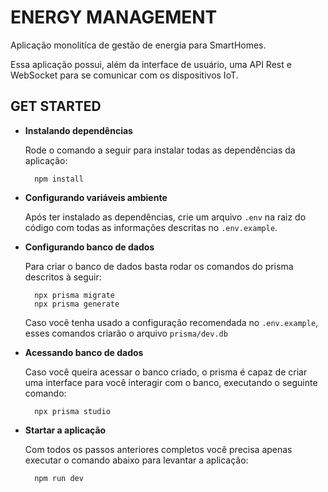 # ENERGY MANAGEMENT

Aplicação monolitíca de gestão de energia para SmartHomes.

Essa aplicação possui, além da interface de usuário, uma API Rest e WebSocket para se comunicar com os dispositivos IoT.

## GET STARTED

- **Instalando dependências**

  Rode o comando a seguir para instalar todas as dependências da aplicação:

  ```
    npm install
  ```

- **Configurando variáveis ambiente**

  Após ter instalado as dependências, crie um arquivo ```.env``` na raiz do código com todas as informações descritas no ```.env.example```.

- **Configurando banco de dados**

  Para criar o banco de dados basta rodar os comandos do prisma descritos à seguir:

  ```
    npx prisma migrate
    npx prisma generate
  ```

  Caso você tenha usado a configuração recomendada no ```.env.example```, esses comandos criarão o arquivo ```prisma/dev.db```

- **Acessando banco de dados**

  Caso você queira acessar o banco criado, o prisma é capaz de criar uma interface para você interagir com o banco, executando o seguinte comando:

  ```
    npx prisma studio
  ```

- **Startar a aplicação**

  Com todos os passos anteriores completos você precisa apenas executar o comando abaixo para levantar a aplicação:

  ```
    npm run dev
  ```